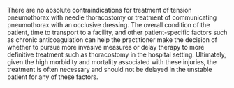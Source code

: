 There are no absolute contraindications for treatment of tension pneumothorax with needle thoracostomy or treatment of communicating pneumothorax with an occlusive dressing. The overall condition of the patient, time to transport to a facility, and other patient-specific factors such as chronic anticoagulation can help the practitioner make the decision of whether to pursue more invasive measures or delay therapy to more definitive treatment such as thoracostomy in the hospital setting. Ultimately, given the high morbidity and mortality associated with these injuries, the treatment is often necessary and should not be delayed in the unstable patient for any of these factors.